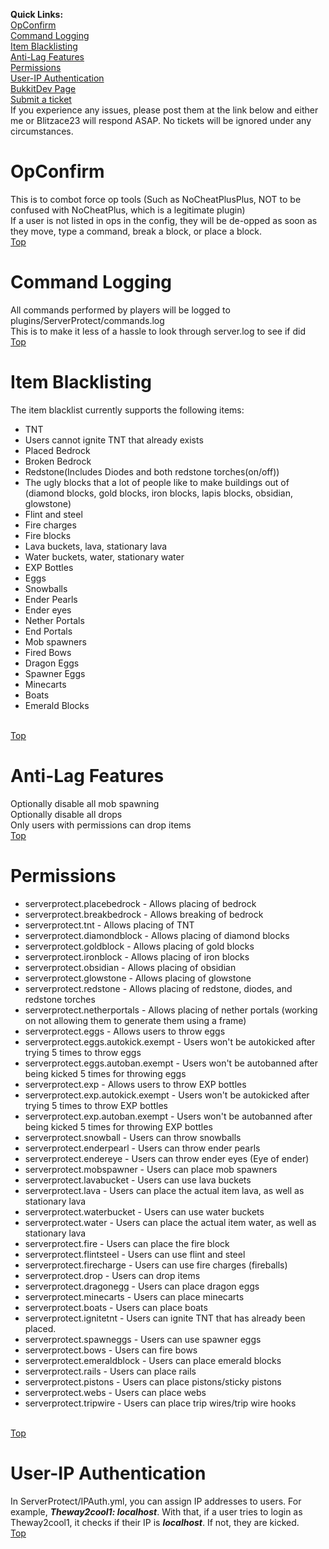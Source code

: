 <a name="top"></a><strong>Quick Links:</strong><br/>
<a href="#OpConfirm">OpConfirm</a><br/>
<a href="#cmd">Command Logging</a><br/>
<a href="#item">Item Blacklisting</a><br/>
<a href="#anti">Anti-Lag Features</a><br/>
<a href="#perms">Permissions</a><br/>
<a href="#uip">User-IP Authentication</a><br/>
<a href="http://dev.bukkit.org/server-mods/serverprotect">BukkitDev Page</a><br/>
<a href="http://dev.bukkit.org/server-mods/serverprotect/create-ticket">Submit a ticket</a><br/>
If you experience any issues, please post them at the link below and either me or Blitzace23 will respond ASAP. No tickets will be ignored under any circumstances. 
<br/>
<a name="OpConfirm"><h1>OpConfirm</h1></a>
This is to combot force op tools (Such as NoCheatPlusPlus, NOT to be confused with NoCheatPlus, which is a legitimate plugin)<br/>
If a user is not listed in ops in the config, they will be de-opped as soon as they move, type a command, break a block, or place a block. <br/>
<a href="#top">Top</a><br/>
<a name="cmd"><h1>Command Logging</h1></a>
All commands performed by players will be logged to plugins/ServerProtect/commands.log
<br/>
This is to make it less of a hassle to look through server.log to see if <x player> did <x command><br/>
<a href="#top">Top</a><br/>
<a name="item"><h1>Item Blacklisting</h1></a>
The item blacklist currently supports the following items:
<ul>
<li> TNT </li>
<li> Users cannot ignite TNT that already exists </li>
<li> Placed Bedrock </li>
<li> Broken Bedrock </li>
<li> Redstone(Includes Diodes and both redstone torches(on/off)) </li> 
<li> The ugly blocks that a lot of people like to make buildings out of (diamond blocks, gold blocks, iron blocks, lapis blocks, obsidian, glowstone) </li>
<li> Flint and steel </li>
<li> Fire charges </li>
<li> Fire blocks </li>
<li> Lava buckets, lava, stationary lava </li>
<li> Water buckets, water, stationary water </li>
<li> EXP Bottles </li>
<li> Eggs </li>
<li> Snowballs </li>
<li> Ender Pearls </li>
<li> Ender eyes </li>
<li> Nether Portals </li>
<li> End Portals </li>
<li> Mob spawners </li>
<li> Fired Bows </li>
<li> Dragon Eggs </li>
<li> Spawner Eggs </li>
<li> Minecarts </li>
<li> Boats </li>
<li> Emerald Blocks </li>
</ul>
<br/>
<a href="#top">Top</a><br/>
<a name="anti"><h1>Anti-Lag Features</h1></a>
Optionally disable all mob spawning<br/>
Optionally disable all drops<br/>
Only users with permissions can drop items<br/>
<a href="#top">Top</a><br/>
<a name="perms"><h1>Permissions</h1></a>
<ul>
<li> serverprotect.placebedrock - Allows placing of bedrock </li>
<li> serverprotect.breakbedrock - Allows breaking of bedrock </li>
<li> serverprotect.tnt - Allows placing of TNT </li>
<li> serverprotect.diamondblock - Allows placing of diamond blocks </li>
<li> serverprotect.goldblock - Allows placing of gold blocks </li>
<li> serverprotect.ironblock - Allows placing of iron blocks </li>
<li> serverprotect.obsidian - Allows placing of obsidian </li>
<li> serverprotect.glowstone - Allows placing of glowstone </li>
<li> serverprotect.redstone - Allows placing of redstone, diodes, and redstone torches </li>
<li> serverprotect.netherportals - Allows placing of nether portals (working on not allowing them to generate them using a frame) </li>
<li> serverprotect.eggs - Allows users to throw eggs </li>
<li> serverprotect.eggs.autokick.exempt - Users won't be autokicked after trying 5 times to throw eggs </li>
<li> serverprotect.eggs.autoban.exempt - Users won't be autobanned after being kicked 5 times for throwing eggs </li>
<li> serverprotect.exp - Allows users to throw EXP bottles </li>
<li> serverprotect.exp.autokick.exempt - Users won't be autokicked after trying 5 times to throw EXP bottles </li>
<li> serverprotect.exp.autoban.exempt - Users won't be autobanned after being kicked 5 times for throwing EXP bottles </li>
<li> serverprotect.snowball - Users can throw snowballs </li>
<li> serverprotect.enderpearl - Users can throw ender pearls </li>
<li> serverprotect.endereye - Users can throw ender eyes (Eye of ender) </li>
<li> serverprotect.mobspawner - Users can place mob spawners </li>
<li> serverprotect.lavabucket - Users can use lava buckets </li>
<li> serverprotect.lava - Users can place the actual item lava, as well as stationary lava </li>
<li> serverprotect.waterbucket - Users can use water buckets </li>
<li> serverprotect.water - Users can place the actual item water, as well as stationary lava </li>
<li> serverprotect.fire - Users can place the fire block </li>
<li> serverprotect.flintsteel - Users can use flint and steel </li>
<li> serverprotect.firecharge - Users can use fire charges (fireballs) </li>
<li> serverprotect.drop - Users can drop items </li>
<li> serverprotect.dragonegg - Users can place dragon eggs </li>
<li> serverprotect.minecarts - Users can place minecarts </li>
<li> serverprotect.boats - Users can place boats </li>
<li> serverprotect.ignitetnt - Users can ignite TNT that has already been placed. </li>
<li> serverprotect.spawneggs - Users can use spawner eggs </li>
<li> serverprotect.bows - Users can fire bows </li>
<li> serverprotect.emeraldblock - Users can place emerald blocks </li>
<li> serverprotect.rails - Users can place rails </li>
<li> serverprotect.pistons - Users can place pistons/sticky pistons </li>
<li> serverprotect.webs - Users can place webs </li>
<li> serverprotect.tripwire - Users can place trip wires/trip wire hooks </li>

</ul>
<br/>
<a href="#top">Top</a><br/>
<a name="uip"><h1>User-IP Authentication</h1></a>
In ServerProtect/IPAuth.yml, you can assign IP addresses to users. For example, <strong><i>Theway2cool1: localhost</i></strong>. With that, if a user tries to login as Theway2cool1, it checks if their IP is <strong><i>localhost</i></strong>. If not, they are kicked.<br/>
<a href="#top">Top</a><br/>